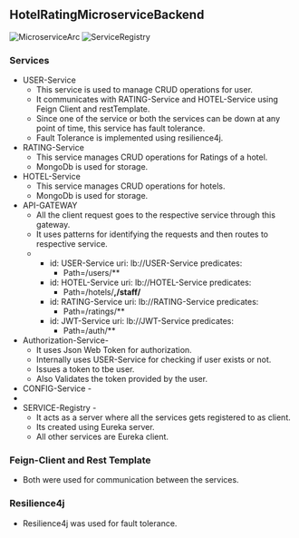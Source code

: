## HotelRatingMicroserviceBackend
![MicroserviceArc](https://github.com/rohan9521/HotelRatingMicroserviceBackend/assets/43091846/12cefe0f-0a18-4932-8c3f-874669949266)
![ServiceRegistry](https://github.com/rohan9521/HotelRatingMicroserviceBackend/assets/43091846/044410d5-64b6-4a74-8aea-4b8b3d37f774)


### Services
 * USER-Service
   * This service is used to manage CRUD operations for user.
   * It communicates with RATING-Service and HOTEL-Service using Feign Client and restTemplate.
   * Since one of the service or both the services can be down at any point of time, this service has fault tolerance.
   * Fault Tolerance is implemented using resilience4j.
 * RATING-Service
   * This service manages CRUD operations for Ratings of a hotel.
   * MongoDb is used for storage.
 * HOTEL-Service
   * This service manages CRUD operations for hotels.
   * MongoDb is used for storage.
 * API-GATEWAY
   * All the client request goes to the respective service through this gateway.
   * It uses patterns for identifying the requests and then routes to respective service.
   *    - id: USER-Service
          uri: lb://USER-Service
          predicates:
            - Path=/users/**
        - id: HOTEL-Service
          uri: lb://HOTEL-Service
          predicates:
            - Path=/hotels/**,/staff/**
        - id: RATING-Service
          uri: lb://RATING-Service
          predicates:
            - Path=/ratings/**
        - id: JWT-Service
          uri: lb://JWT-Service
          predicates:
            - Path=/auth/**
 * Authorization-Service-
   * It uses Json Web Token for authorization.
   * Internally uses USER-Service for checking if user exists or not.
   * Issues a token to tbe user.
   * Also Validates the token provided by the user. 
 * CONFIG-Service -
 * 
 * SERVICE-Registry -
   * It acts as a server where all the services gets registered to as client.
   * Its created using Eureka server.
   * All other services are Eureka client.

### Feign-Client and Rest Template
 * Both were used for communication between the services. 
### Resilience4j
 * Resilience4j was used for fault tolerance.


